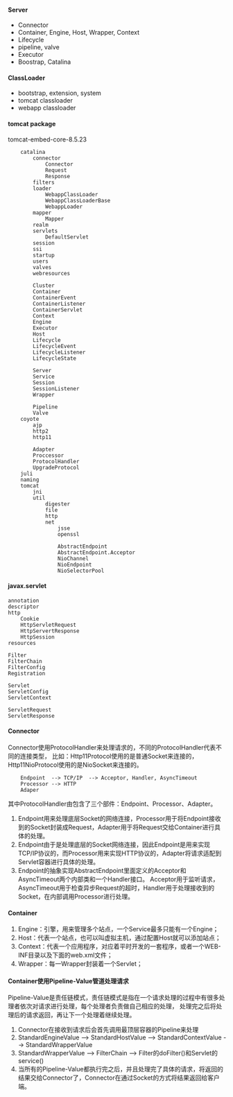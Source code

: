 
#### Server

* Connector
* Container, Engine, Host, Wrapper, Context
* Lifecycle
* pipeline, valve
* Executor
* Boostrap, Catalina

#### ClassLoader

* bootstrap, extension, system
* tomcat classloader
* webapp classloader

#### tomcat package

tomcat-embed-core-8.5.23

```
    catalina
        connector
            Connector
            Request
            Response
        filters
        loader
            WebappClassLoader
            WebappClassLoaderBase
            WebappLoader
        mapper
            Mapper
        realm
        servlets
            DefaultServlet
        session
        ssi
        startup
        users
        valves
        webresources
        
        Cluster
        Container
        ContainerEvent
        ContainerListener
        ContainerServlet    
        Context
        Engine
        Executor
        Host
        Lifecycle
        LifecycleEvent
        LifecycleListener
        LifecycleState
        
        Server
        Service
        Session
        SessionListener
        Wrapper
        
        Pipeline
        Valve
    coyote
        ajp
        http2
        http11
        
        Adapter
        Proccessor
        ProtocolHandler
        UpgradeProtocol
    juli
    naming
    tomcat
        jni
        util
            digester
            file
            http
            net
                jsse
                openssl
                
                AbstractEndpoint
                AbstractEndpoint.Acceptor
                NioChannel
                NioEndpoint
                NioSelectorPool
```

#### javax.servlet

```
annotation
descriptor
http
    Cookie
    HttpServletRequest
    HttpServertResponse
    HttpSession
resources

Filter
FilterChain
FilterConfig
Registration

Servlet
ServletConfig
ServletContext

ServletRequest
ServletResponse
```

#### Connector

Connector使用ProtocolHandler来处理请求的，不同的ProtocolHandler代表不同的连接类型，
比如：Http11Protocol使用的是普通Socket来连接的，Http11NioProtocol使用的是NioSocket来连接的。

```
    Endpoint  --> TCP/IP  --> Acceptor, Handler, AsyncTimeout
    Processor --> HTTP
    Adaper
```

其中ProtocolHandler由包含了三个部件：Endpoint、Processor、Adapter。
1. Endpoint用来处理底层Socket的网络连接，Processor用于将Endpoint接收到的Socket封装成Request，Adapter用于将Request交给Container进行具体的处理。
2. Endpoint由于是处理底层的Socket网络连接，因此Endpoint是用来实现TCP/IP协议的，而Processor用来实现HTTP协议的，Adapter将请求适配到Servlet容器进行具体的处理。
3. Endpoint的抽象实现AbstractEndpoint里面定义的Acceptor和AsyncTimeout两个内部类和一个Handler接口。
Acceptor用于监听请求，AsyncTimeout用于检查异步Request的超时，Handler用于处理接收到的Socket，在内部调用Processor进行处理。

#### Container

1. Engine：引擎，用来管理多个站点，一个Service最多只能有一个Engine； 
2. Host：代表一个站点，也可以叫虚拟主机，通过配置Host就可以添加站点； 
3. Context：代表一个应用程序，对应着平时开发的一套程序，或者一个WEB-INF目录以及下面的web.xml文件； 
4. Wrapper：每一Wrapper封装着一个Servlet；

#### Container使用Pipeline-Value管道处理请求

Pipeline-Value是责任链模式，责任链模式是指在一个请求处理的过程中有很多处理者依次对请求进行处理，每个处理者负责做自己相应的处理，
处理完之后将处理后的请求返回，再让下一个处理着继续处理。

1. Connector在接收到请求后会首先调用最顶层容器的Pipeline来处理
2. StandardEngineValue --> StandardHostValue --> StandardContextValue --> StandardWrapperValue
3. StandardWrapperValue --> FilterChain --> Filter的doFilter()和Servlet的service()
4. 当所有的Pipeline-Value都执行完之后，并且处理完了具体的请求，将返回的结果交给Connector了，Connector在通过Socket的方式将结果返回给客户端。